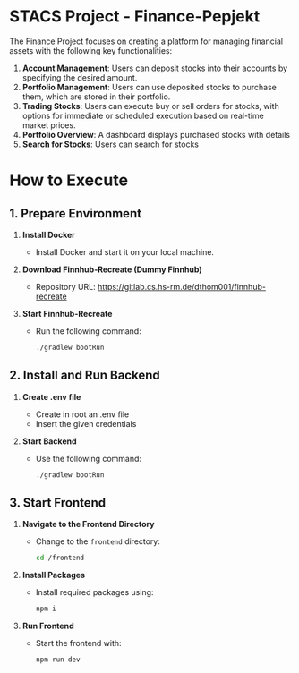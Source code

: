 # STACS Project - Finance-Pepjekt

The Finance Project focuses on creating a platform for managing financial assets with the following key functionalities:

1. **Account Management**: Users can deposit stocks into their accounts by specifying the desired amount.
2. **Portfolio Management**: Users can use deposited stocks to purchase them, which are stored in their portfolio.
3. **Trading Stocks**: Users can execute buy or sell orders for stocks, with options for immediate or scheduled 
   execution based on real-time market prices.
4. **Portfolio Overview**: A dashboard displays purchased stocks with details
5. **Search for Stocks**: Users can search for stocks

# How to Execute

## 1. Prepare Environment
1. **Install Docker**
    - Install Docker and start it on your local machine.

2. **Download Finnhub-Recreate (Dummy Finnhub)**
    - Repository URL: https://gitlab.cs.hs-rm.de/dthom001/finnhub-recreate

3. **Start Finnhub-Recreate**
    - Run the following command:
      ```bash
      ./gradlew bootRun
      ```

## 2. Install and Run Backend
1. **Create .env file**
    - Create in root an .env file
    - Insert the given credentials

2. **Start Backend**
    - Use the following command:
      ```bash
      ./gradlew bootRun
      ```


## 3. Start Frontend
1. **Navigate to the Frontend Directory**
    - Change to the `frontend` directory:
      ```bash
      cd /frontend
      ```

2. **Install Packages**
    - Install required packages using:
      ```bash
      npm i
      ```

3. **Run Frontend**
    - Start the frontend with:
      ```bash
      npm run dev
      ```
